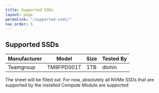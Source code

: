 ```yaml
---
title: Supported SSDs
layout: page
permalink: "/supported-ssds/"
nav_order: 5
---
```

## Supported SSDs

| Manufacturer | Model | Size  | Tested By |
|---|---|---|---|
|  Teamgroup |  TM8FPD001T  | 1TB |  dlohin  | 

The sheet will be filled out.
For now, absolutely all NVMe SSDs that are supported by the installed Compute Module are supported
